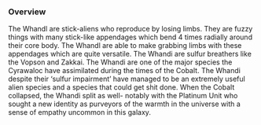 
### Overview

The Whandl are stick-aliens who reproduce by losing limbs.  They are fuzzy things with many stick-like appendages which bend 4 times radially around their core body.  The Whandl are able to make grabbing limbs with these appendages which are quite versatile.  The Whandi are sulfur breathers like the Vopson and Zakkai.  The Whandi are one of the major species the Cyrawaloc have assimilated during the times of the Cobalt.  The Whandi despite their ‘sulfur impairment’ have managed to be an extremely useful alien species and a species that could get shit done.  When the Cobalt collapsed, the Whandi split as well- notably with the Platinum Unit who sought a new identity as purveyors of the warmth in the universe with a sense of empathy uncommon in this galaxy.  
